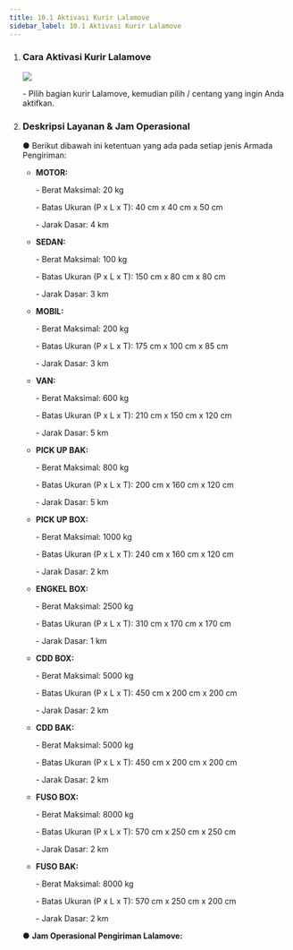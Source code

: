 ```yaml
---
title: 10.1 Aktivasi Kurir Lalamove
sidebar_label: 10.1 Aktivasi Kurir Lalamove
---
```

1. ### C﻿ara Aktivasi Kurir Lalamove

   ![](/img/10.1-cara-aktivasi-kurir-lalamove-dropdown-.png)

   \-﻿ Pilih bagian kurir Lalamove, kemudian pilih / centang yang ingin Anda aktifkan.
2. ### D﻿eskripsi Layanan & Jam Operasional

   ● B﻿erikut dibawah ini ketentuan yang ada pada setiap jenis Armada Pengiriman:

   * **MOTOR:**

     \-﻿ Berat Maksimal: 20 kg

     \-﻿ Batas Ukuran (P x L x T): 40 cm x 40 cm x 50 cm

     \-﻿ Jarak Dasar: 4 km
   * **SEDAN:**

     \-﻿ Berat Maksimal: 100 kg

     \-﻿ Batas Ukuran (P x L x T): 150 cm x 80 cm x 80 cm

     \-﻿ Jarak Dasar: 3 km
   * **MOBIL:**

     \-﻿ Berat Maksimal: 200 kg

     \-﻿ Batas Ukuran (P x L x T): 175 cm x 100 cm x 85 cm

     \-﻿ Jarak Dasar: 3 km
   * **V﻿AN:** 

     \-﻿ Berat Maksimal: 600 kg

     \-﻿ Batas Ukuran (P x L x T): 210 cm x 150 cm x 120 cm

     \-﻿ Jarak Dasar: 5 km
   * **P﻿ICK UP BAK:**

     \-﻿ Berat Maksimal: 800 kg

     \-﻿ Batas Ukuran (P x L x T): 200 cm x 160 cm x 120 cm

     \-﻿ Jarak Dasar: 5 km
   * **P﻿ICK UP BOX:**

     \-﻿ Berat Maksimal: 1000 kg

     \-﻿ Batas Ukuran (P x L x T): 240 cm x 160 cm x 120 cm

     \-﻿ Jarak Dasar: 2 km
   * **E﻿NGKEL BOX:**

     \-﻿ Berat Maksimal: 2500 kg

     \-﻿ Batas Ukuran (P x L x T): 310 cm x 170 cm x 170 cm

     \-﻿ Jarak Dasar: 1 km
   * **C﻿DD BOX:**

     \-﻿ Berat Maksimal: 5000 kg

     \-﻿ Batas Ukuran (P x L x T): 450 cm x 200 cm x 200 cm

     \-﻿ Jarak Dasar: 2 km
   * **C﻿DD BAK:**

     \-﻿ Berat Maksimal: 5000 kg

     \-﻿ Batas Ukuran (P x L x T): 450 cm x 200 cm x 200 cm

     \-﻿ Jarak Dasar: 2 km
   * **F﻿USO BOX:**

     \-﻿ Berat Maksimal: 8000 kg

     \-﻿ Batas Ukuran (P x L x T): 570 cm x 250 cm x 250 cm

     \-﻿ Jarak Dasar: 2 km
   * **F﻿USO BAK:**

     \-﻿ Berat Maksimal: 8000 kg

     \-﻿ Batas Ukuran (P x L x T): 570 cm x 250 cm x 200 cm

     \-﻿ Jarak Dasar: 2 km



   ● **J﻿am Operasional Pengiriman Lalamove:**[​](https://onee.netlify.app/dashboard/10-1-aktivasi-kurir-lalamove/#jam-operasional-pengiriman-lalamove "Direct link to heading")